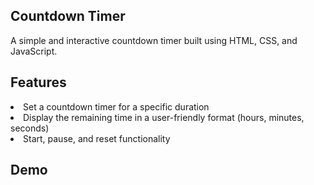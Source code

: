 <h2>Countdown Timer</h2>
<p>A simple and interactive countdown timer built using HTML, CSS, and JavaScript.</p>
<h2>Features</h2>
<li>Set a countdown timer for a specific duration</li>
<li>Display the remaining time in a user-friendly format (hours, minutes, seconds)</li>
<li>Start, pause, and reset functionality</li>
<h2>Demo</h2>
